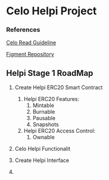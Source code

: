 # Celo Helpi Project
### References
[Celo Read Guideline](https://docs.google.com/document/d/13LWLrWzZ34M0ldWGeDANcWxw9nEWk3AX3VwXRBIOs1M/edit)

[Figment Repository](https://github.com/aglamadrid19/datahub-learn.git)

## Helpi Stage 1 RoadMap

 1. Create Helpi ERC20 Smart Contract
	 1. Helpi ERC20 Features:
		 1. Mintable
		 2. Burnable
		 3. Pausable
		 4. Snapshots
	 2. Helpi ERC20 Access Control:
		 1.  Ownable
 2. Celo Helpi Functionalit  

2. Create Helpi Interface
3. 
<!--stackedit_data:
eyJoaXN0b3J5IjpbLTIxMDI3NDk2MjgsLTE4NTA3NjQ0MDEsLT
g5MDIwNDE2NywtMTkyMjU4NDU1NCwtMTgwMjk0MDU5MCwtMTgy
NzUxMzg0NCwxNzY2MjYzNTQ5LC0xMDAwNDcxODQzLDEzNzc1OT
g2OTIsMjAzOTkyNTkzOCwtMTQxMjgxMjY0OSwtNTYyMTM2MzEs
LTUyMjMwMzA0MF19
-->